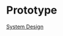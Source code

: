 # Prototype

[System Design](Prototype%201fcfdf535bef8097a7cbdcff2fa1aaa5/System%20Design%20205fdf535bef80f18c88cf50470e42c9.md)